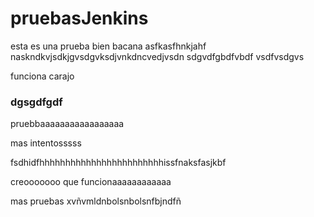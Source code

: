 # pruebasJenkins

esta es una prueba bien bacana asfkasfhnkjahf
naskndkvjsdkjgvsdgvksdjvnkdncvedjvsdn
sdgvdfgbdfvbdf
vsdfvsdgvs


funciona carajo
### dgsgdfgdf


pruebbaaaaaaaaaaaaaaaaa

mas intentosssss

fsdhidfhhhhhhhhhhhhhhhhhhhhhhhhissfnaksfasjkbf


creooooooo que funcionaaaaaaaaaaaa


mas pruebas
xvñvmldnbolsnbolsnfbjndfñ
